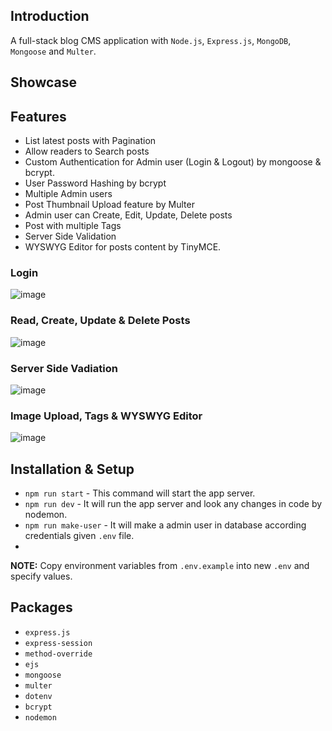 ## Introduction
A full-stack blog CMS application with ```Node.js```, ```Express.js```, ```MongoDB```, ```Mongoose``` and ```Multer```.

## Showcase

## Features
- List latest posts with Pagination
- Allow readers to Search posts
- Custom Authentication for Admin user (Login & Logout) by mongoose & bcrypt.
- User Password Hashing by bcrypt
- Multiple Admin users
- Post Thumbnail Upload feature by Multer
- Admin user can Create, Edit, Update, Delete posts
- Post with multiple Tags
- Server Side Validation
- WYSWYG Editor for posts content by TinyMCE.

### Login
![image](https://github.com/bhupindersingh007/travelrr/assets/63149405/d762c9a2-7a02-4a71-9c85-a97d0e66bb36)

### Read, Create, Update & Delete Posts 
![image](https://github.com/bhupindersingh007/travelrr/assets/63149405/966e48d6-1aa1-481d-9c86-52d100a4e44a)

### Server Side Vadiation
![image](https://github.com/bhupindersingh007/travelrr/assets/63149405/5e31f21e-804a-482a-8c0a-705753e8c87d)

### Image Upload, Tags & WYSWYG Editor
![image](https://github.com/bhupindersingh007/travelrr/assets/63149405/d9e15239-7db6-475f-afaf-7c92c1db4269)


## Installation & Setup

- ```npm run start``` - This command will start the app server.
- ```npm run dev``` - It will run the app server and look any changes in code by nodemon. 
- ```npm run make-user``` - It will make a admin user in database according credentials given ```.env``` file.
- 
**NOTE:** Copy environment variables from ```.env.example``` into new ```.env``` and specify values.
 
## Packages
- ```express.js```
- ```express-session```
- ```method-override```
- ```ejs```
- ```mongoose```
- ```multer```
- ```dotenv```
- ```bcrypt```
- ```nodemon```

